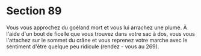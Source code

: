 # Section 89

Vous vous approchez du goéland mort et vous lui arrachez une
plume. À l'aide d'un bout de ficelle que vous trouvez dans votre sac
à dos, vous vous l'attachez sur le  sommet du crâne et vous reprenez
votre marche avec le sentiment d'être quelque peu ridicule (rendez -
vous au  269).
